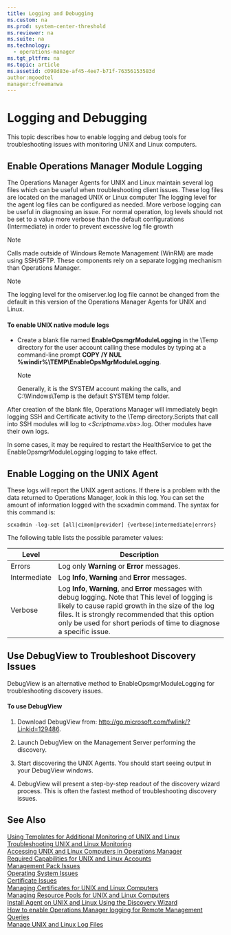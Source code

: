 ```yaml
---
title: Logging and Debugging
ms.custom: na
ms.prod: system-center-threshold
ms.reviewer: na
ms.suite: na
ms.technology: 
  - operations-manager
ms.tgt_pltfrm: na
ms.topic: article
ms.assetid: c098d83e-af45-4ee7-b71f-76356153583d
author:mgoedtel
manager:cfreemanwa
---
```

# Logging and Debugging
This topic describes how to enable logging and debug tools for troubleshooting issues with monitoring UNIX and Linux computers.  
  
## Enable Operations Manager Module Logging  
The Operations Manager Agents for UNIX and Linux maintain several log files which can be useful when troubleshooting client issues. These log files are located on the managed UNIX or Linux computer The logging level for the agent log files can be configured as needed. More verbose logging can be useful in diagnosing an issue. For normal operation, log levels should not be set to a value more verbose than the default configurations \(Intermediate\) in order to prevent excessive log file growth  
  
> [!NOTE]  
> Calls made outside of Windows Remote Management \(WinRM\) are made using SSH\/SFTP. These components rely on a separate logging mechanism than Operations Manager.  
  
> [!NOTE]  
> The logging level for the omiserver.log log file cannot be changed from the default in this version of the Operations Manager Agents for UNIX and Linux.  
  
#### To enable UNIX native module logs  
  
-   Create a blank file named **EnableOpsmgrModuleLogging** in the \\Temp directory for the user account calling these modules by typing at a command\-line prompt **COPY \/Y NUL %windir%\\TEMP\\EnableOpsMgrModuleLogging**.  
  
    > [!NOTE]  
    > Generally, it is the SYSTEM account making the calls, and C:\\Windows\\Temp is the default SYSTEM temp folder.  
  
After creation of the blank file, Operations Manager will immediately begin logging SSH and Certificate activity to the \\Temp directory.Scripts that call into SSH modules will log to <*Scriptname.vbs*>.log. Other modules have their own logs.  
  
In some cases, it may be required to restart the HealthService to get the EnableOpsmgrModuleLogging logging to take effect.  
  
## Enable Logging on the UNIX Agent  
These logs will report the UNIX agent actions. If there is a problem with the data returned to Operations Manager, look in this log. You can set the amount of information logged with the scxadmin command. The syntax for this command is:  
  
`scxadmin -log-set [all|cimom|provider] {verbose|intermediate|errors}`  
  
The following table lists the possible parameter values:  
  
|Level|Description|  
|---------|---------------|  
|Errors|Log only **Warning** or **Error** messages.|  
|Intermediate|Log **Info**, **Warning** and **Error** messages.|  
|Verbose|Log **Info**, **Warning**, and **Error** messages with debug logging. Note that This level of logging is likely to cause rapid growth in the size of the log files.  It is strongly recommended that this option only be used for short periods of time to diagnose a specific issue.|  
  
## Use DebugView to Troubleshoot Discovery Issues  
DebugView is an alternative method to EnableOpsmgrModuleLogging for troubleshooting discovery issues.  
  
#### To use DebugView  
  
1.  Download DebugView from: [http:\/\/go.microsoft.com\/fwlink\/?Linkid\=129486](https://go.microsoft.com/fwlink/?Linkid=129486).  
  
2.  Launch DebugView on the Management Server performing the discovery.  
  
3.  Start discovering the UNIX Agents. You should start seeing output in your DebugView windows.  
  
4.  DebugView will present a step\-by\-step readout of the discovery wizard process. This is often the fastest method of troubleshooting discovery issues.  
  
## See Also  
[Using Templates for Additional Monitoring of UNIX and Linux](../../om/manage/Using-Templates-for-Additional-Monitoring-of-UNIX-and-Linux.md)  
[Troubleshooting UNIX and Linux Monitoring](../../om/manage/Troubleshooting-UNIX-and-Linux-Monitoring.md)  
[Accessing UNIX and Linux Computers in Operations Manager](../../om/manage/Accessing-UNIX-and-Linux-Computers-in-Operations-Manager.md)  
[Required Capabilities for UNIX and Linux Accounts](../../om/manage/Required-Capabilities-for-UNIX-and-Linux-Accounts.md)  
[Management Pack Issues](../../om/manage/Management-Pack-Issues.md)  
[Operating System Issues](../../om/manage/Operating-System-Issues.md)  
[Certificate Issues](../../om/manage/Certificate-Issues.md)  
[Managing Certificates for UNIX and Linux Computers](../Topic/Managing%20Certificates%20for%20UNIX%20and%20Linux%20Computers.md)  
[Managing Resource Pools for UNIX and Linux Computers](../../om/manage/Managing-Resource-Pools-for-UNIX-and-Linux-Computers.md)  
[Install Agent on UNIX and Linux Using the Discovery Wizard](../Topic/Install%20Agent%20on%20UNIX%20and%20Linux%20Using%20the%20Discovery%20Wizard.md)  
[How to enable Operations Manager logging for Remote Management Queries](../../om/manage/How-to-enable-Operations-Manager-logging-for-Remote-Management-Queries.md)  
[Manage UNIX and Linux Log Files](../../om/manage/Manage-UNIX-and-Linux-Log-Files.md)  
  
